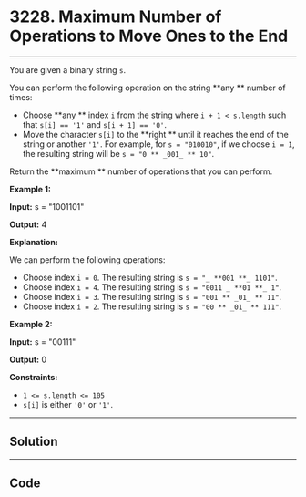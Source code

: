 # 3228. Maximum Number of Operations to Move Ones to the End

---

You are given a binary string `s`.

You can perform the following operation on the string **any ** number of times:

  * Choose **any ** index `i` from the string where `i + 1 < s.length` such that `s[i] == '1'` and `s[i + 1] == '0'`.
  * Move the character `s[i]` to the **right ** until it reaches the end of the string or another `'1'`. For example, for `s = "010010"`, if we choose `i = 1`, the resulting string will be `s = "0 ** _001_ ** 10"`.



Return the **maximum ** number of operations that you can perform.

 

**Example 1:**

**Input:** s = "1001101"

**Output:** 4

**Explanation:**

We can perform the following operations:

  * Choose index `i = 0`. The resulting string is `s = "_ **001 **_ 1101"`.
  * Choose index `i = 4`. The resulting string is `s = "0011 _ **01 **_ 1"`.
  * Choose index `i = 3`. The resulting string is `s = "001 ** _01_ ** 11"`.
  * Choose index `i = 2`. The resulting string is `s = "00 ** _01_ ** 111"`.



**Example 2:**

**Input:** s = "00111"

**Output:** 0

 

**Constraints:**

  * `1 <= s.length <= 105`
  * `s[i]` is either `'0'` or `'1'`.

---

## Solution



---

## Code
```python


```